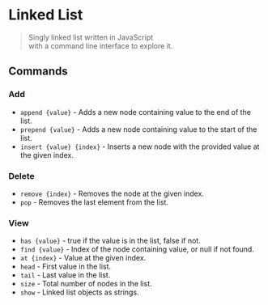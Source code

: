 # Linked List

> Singly linked list written in JavaScript  
> with a command line interface to explore it.

## Commands
### Add
- `append {value}` - Adds a new node containing value to the end of the list.
- `prepend {value}` - Adds a new node containing value to the start of the list.
- `insert {value} {index}` - Inserts a new node with the provided value at the given index.

### Delete
- `remove {index}` - Removes the node at the given index.
- `pop` - Removes the last element from the list.

### View
- `has {value}` - true if the value is in the list, false if not.
- `find {value}` - Index of the node containing value, or null if not found.
- `at {index}` - Value at the given index.
- `head` - First value in the list.
- `tail` - Last value in the list.
- `size` - Total number of nodes in the list.
- `show` - Linked list objects as strings.